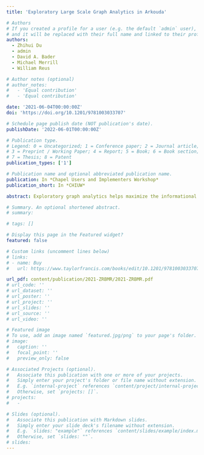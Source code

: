 ```yaml
---
title: 'Exploratory Large Scale Graph Analytics in Arkouda'

# Authors
# If you created a profile for a user (e.g. the default `admin` user), write the username (folder name) here
# and it will be replaced with their full name and linked to their profile.
authors:
  - Zhihui Du
  - admin
  - David A. Bader
  - Michael Merrill
  - William Reus

# Author notes (optional)
# author_notes:
#   - 'Equal contribution'
#   - 'Equal contribution'

date: '2021-06-04T00:00:00Z'
doi: 'https://doi.org/10.1201/9781003033707'

# Schedule page publish date (NOT publication's date).
publishDate: '2022-06-01T00:00:00Z'

# Publication type.
# Legend: 0 = Uncategorized; 1 = Conference paper; 2 = Journal article;
# 3 = Preprint / Working Paper; 4 = Report; 5 = Book; 6 = Book section;
# 7 = Thesis; 8 = Patent
publication_types: ['1']

# Publication name and optional abbreviated publication name.
publication: In *Chapel Users and Implementers Workshop*
publication_short: In *CHIUW*

abstract: Exploratory graph analytics helps maximize the informational value for a graph. However, the increasing graph size makes it impossible for existing popular exploratory data analysis tools to handle dozens-of-terabytes or even larger data sets in the memory of a common laptop/personal computer. Arkouda is a framework under early-development that brings together the productivity of Python at the user side with the high-performance of Chapel at the server side. In this paper, the preliminary work on overcoming the memory limit and high performance computing coding roadblock for high level Python users to perform large graph analysis is presented. A simple and succinct graph data structure design and implementation at both the Python front-end and the Chapel back-end in the Arkouda framework are provided. A typical graph algorithm, Breadth-First Search (BFS), is used to show how we can use Chapel to develop high performance parallel graph algorithm productively. Two Chapel based parallel Breadth-First Search (BFS) algorithms, one high level version and one corresponding low level version, have been implemented in Arkouda to support analyzing large graphs. Multiple graph benchmarks are used to evaluate the performance of the provided graph algorithms. Experimental results show that we can optimize the performance by tuning the selection of different Chapel high level data structures and parallel constructs. Our code is open source and available from GitHub (https://github.com/Bader-Research/arkouda).

# Summary. An optional shortened abstract.
# summary:

# tags: []

# Display this page in the Featured widget?
featured: false

# Custom links (uncomment lines below)
# links:
# - name: Buy
#   url: https://www.taylorfrancis.com/books/edit/10.1201/9781003033707/massive-graph-analytics-david-bader

url_pdf: content/publication/2021-ZRBMR/2021-ZRBMR.pdf
# url_code: ''
# url_dataset: ''
# url_poster: ''
# url_project: ''
# url_slides: ''
# url_source: ''
# url_video: ''

# Featured image
# To use, add an image named `featured.jpg/png` to your page's folder.
# image:
#   caption: ''
#   focal_point: ''
#   preview_only: false

# Associated Projects (optional).
#   Associate this publication with one or more of your projects.
#   Simply enter your project's folder or file name without extension.
#   E.g. `internal-project` references `content/project/internal-project/index.md`.
#   Otherwise, set `projects: []`.
# projects:
#   -

# Slides (optional).
#   Associate this publication with Markdown slides.
#   Simply enter your slide deck's filename without extension.
#   E.g. `slides: "example"` references `content/slides/example/index.md`.
#   Otherwise, set `slides: ""`.
# slides:
---
```


<!-- {{% callout note %}}
Click the _Cite_ button above to demo the feature to enable visitors to import publication metadata into their reference management software.
{{% /callout %}}

{{% callout note %}}
Create your slides in Markdown - click the _Slides_ button to check out the example.
{{% /callout %}}

Supplementary notes can be added here, including [code, math, and images](https://wowchemy.com/docs/writing-markdown-latex/). -->

